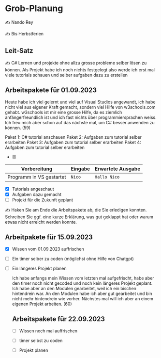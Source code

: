 # Grob-Planung

✍️ Nando Rey

✍️ Bis Herbstferien

## Leit-Satz

✍️ C# Lernen und projekte ohne allzu grosse probleme selber lösen zu können. Als Projekt habe ich noch nichts festgelegt also werde ich erst mal viele tutorials schauen und selber aufgaben dazu zu erstellen

## Arbeitspakete für 01.09.2023

Heute habe ich viel gelernt und viel auf Visual  Studios angewandt, ich habe nicht viel aus eigener Kraft gemacht, sondern viel Hilfe von w3schools.com gehabt. w3schools ist mir eine grosse Hilfe, da es ziemlich anfängerfreundlich ist und ich fast nichts über programmiersprachen weiss. Ich freu mich aber schon auf das nächste mal, um C# besser anwenden zu können. (59)
   
   Paket 1: C# tutorial anschauen
   Paket 2: Aufgaben zum tutorial selber erarbeiten
   Paket 3: Aufgaben zum tutorial selber erarbeiten
   Paket 4: Aufgaben zum tutorial selber erarbeiten
 
- [x] 

| Vorbereitung             | Eingabe | Erwartete Ausgabe |
| ------------------------ | ------- | ----------------- |
| Programm in VS gestartet | `Nico`  | `Hallo Nico`      |

- [x] Tutorials angeschaut
- [x] Aufgaben dazu gemacht
- [ ] Projekt für die Zukunft geplant

✍️  Haken Sie am Ende die Arbeitspakete ab, die Sie erledigen konnten. Schreiben Sie ggf. eine kurze Erklärung, was gut geklappt hat oder warum etwas nicht erreicht werden konnte.


## Arbeitpakete für 15.09.2023

- [x] Wissen vom 01.09.2023 auffrischen
- [ ] Ein timer selber zu coden (möglichst ohne Hilfe von Chatgpt)
- [ ] Ein längeres Projekt planen


  Ich habe anfangs mein Wissen vom letzten mal aufgefrischt, habe aber den timer noch nicht gecoded und noch kein längeres Projekt geplant. Ich habe 
  aber an den Modulen gearbeitet, weil ich ein bischen hintendrein war. An den Modulen habe ich aber gut gearbeitet und bin nicht mehr hintendrein 
  wie vorher. Nächstes mal will ich aber an einem eigenen Projekt arbeiten. (60)


  ## Arbeitspakete für 22.09.2023

  -[ ] Wissen noch mal auffrischen
  -[ ] timer selbst zu coden
  -[ ] Projekt planen
  

















